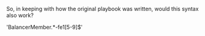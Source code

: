 So, in keeping with how the original playbook was written, would this syntax also work?


'BalancerMember.*-fe1[5-9]$'